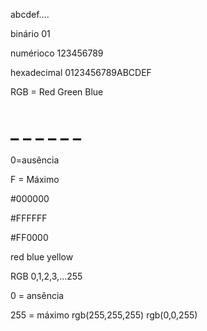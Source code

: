 abcdef....

binário 01

numérioco 123456789

hexadecimal 0123456789ABCDEF

RGB = Red Green Blue

# _ _ _ _ _ _

0=ausência

F = Máximo

#000000

#FFFFFF

#FF0000

red
blue
yellow

RGB 0,1,2,3,...255

0 = ansência

255 = máximo
rgb(255,255,255)
rgb(0,0,255)